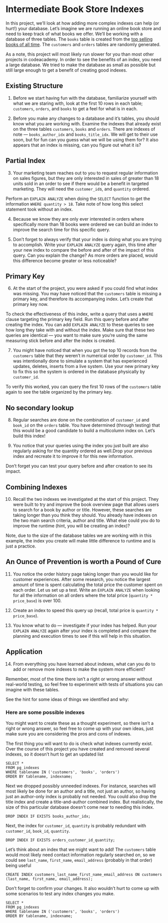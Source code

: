 # Intermediate Book Store Indexes
In this project, we’ll look at how adding more complex indexes can help (or hurt!) your database. Let’s imagine we are running an online book store and need to keep track of what books we offer. We’ll be working with a database of three tables. The `books` table is created from the [top selling books of all time](https://en.wikipedia.org/wiki/List_of_best-selling_books). The `customers` and `orders` tables are randomly generated.

As a note, this project will most likely run slower for you than most other projects in codeacademy. In order to see the benefits of an index, you need a large database. We tried to make the database as small as possible but still large enough to get a benefit of creating good indexes.

## Existing Structure
1. Before we start having fun with the database, familiarize yourself with what we are staring with, look at the first 10 rows in each table; `customers`, `orders`, and `books` to get a feel for what is in each.

2. Before you make any changes to a database and it’s tables, you should know what you are working with. Examine the indexes that already exist on the three tables `customers`, `books` and `orders`. There are indexes of note — `books_author_idx` and `books_title_idx`. We will get to their use soon, but for fun can you guess what we will be using them for? It also appears that an index is missing, can you figure out what it is?


## Partial Index
3. Your marketing team reaches out to you to request regular information on sales figures, but they are only interested in sales of greater than 18 units sold in an order to see if there would be a benefit in targeted marketing. They will need the `customer_id`s, and `quantity` ordered.

Perform an `EXPLAIN ANALYZE` when doing the `SELECT` function to get the information `WHERE quantity > 18`. Take note of how long this select statement took without an index.

4. Because we know they are only ever interested in orders where specifically more than 18 books were ordered we can build an index to improve the search time for this specific query.

5. Don’t forget to always verify that your index is doing what you are trying to accomplish. Write your `EXPLAIN ANALYZE` query again, this time after your new index to compare the before and after of the impact of this query. Can you explain the change? As more orders are placed, would this difference become greater or less noticeable?


## Primary Key
6. At the start of the project, you were asked if you could find what index was missing. You may have noticed that the `customers` table is missing a primary key, and therefore its accompanying index. Let’s create that primary key now.

To check the effectiveness of this index, write a query that uses a `WHERE` clause targeting the primary key field. Run this query before and after creating the index. You can add `EXPLAIN ANALYZE` to these queries to see how long they take with and without the index. Make sure that these two queries are identical — you want to make sure you’re using the same measuring stick before and after the index is created.


7. You might have noticed that when you got the top 10 records from the `customers` table that they weren’t in numerical order by `customer_id`. This was intentionally done to simulate a system that has experienced updates, deletes, inserts from a live system. Use your new primary key to fix this so the system is ordered in the database physically by `customer_id`.

To verify this worked, you can query the first 10 rows of the `customers` table again to see the table organized by the primary key.


## No secondary lookup
8. Regular searches are done on the combination of `customer_id` and `book_id` on the `orders` table. You have determined (through testing) that this would be a good candidate to build a multicolumn index on. Let’s build this index!

9. You notice that your queries using the index you just built are also regularly asking for the quantity ordered as well.Drop your previous index and recreate it to improve it for this new information.

Don’t forget you can test your query before and after creation to see its impact.


## Combining Indexes
10. Recall the two indexes we investigated at the start of this project. They were built to try and improve the book overview page that allows users to search for a book by author or title. However, these searches are taking longer than you think they should. You already have indexes on the two main search criteria, author and title. What else could you do to improve the runtime (hint, you will be creating an index)?

Note, due to the size of the database tables we are working with in this example, the index you create will make little difference to runtime and is just a practice.


## An Ounce of Prevention is worth a Pound of Cure
11. You notice the order history page taking longer than you would like for customer experiences. After some research, you notice the largest amount of time is spent calculating the total price the customer spent on each order. Let us set up a test. Write an `EXPLAIN ANALYZE` when looking for all the information on all orders where the total price (`quantity * price_base`) is over 100.

12. Create an index to speed this query up (recall, total price is `quantity * price_base`).


13. You know what to do — investigate if your index has helped. Run your `EXPLAIN ANALYZE` again after your index is completed and compare the planning and execution times to see if this will help in this situation.


## Application
14. From everything you have learned about indexes, what can you do to add or remove more indexes to make the system more efficient?

Remember, most of the time there isn’t a right or wrong answer without real-world testing, so feel free to experiment with tests of situations you can imagine with these tables.

See the hint for some ideas of things we identified and why:

### Here are some possible indexes
You might want to create these as a thought experiment, so there isn’t a right or wrong answer, so feel free to come up with your own ideas, just make sure you are considering the pros and cons of indexes.

The first thing you will want to do is check what indexes currently exist. Over the course of this project you have created and removed several indexes, so it doesn’t hurt to get an updated list
```
SELECT *
FROM pg_indexes
WHERE tablename IN ('customers', 'books', 'orders')
ORDER BY tablename, indexname;
```
Next we dropped possibly unneeded indexes. For instance, searches will most likely be done for an author and a title, not just an author, so having just an author-only index is probably not needed. You could also drop the title index and create a title-and-author combined index. But realistically, the size of this particular database doesn’t come near to needing this index.
```
DROP INDEX IF EXISTS books_author_idx;
```
Next, the index for `customer_id`, `quantity` is probably redundant with `customer_id`, `book_id`, `quantity`.
```
DROP INDEX IF EXISTS orders_customer_id_quantity;
```
Let’s think about an index that we might want to add! The `customers` table would most likely need contact information regularly searched on, so we could see `last_name`, `first_name`, `email_address` (probably in that order) being useful
```
CREATE INDEX customers_last_name_first_name_email_address ON customers (last_name, first_name, email_address);
```
Don’t forget to confirm your changes. It also wouldn’t hurt to come up with some scenarios to test any index changes you make.
```
SELECT *
FROM pg_indexes
WHERE tablename IN ('customers', 'books', 'orders')
ORDER BY tablename, indexname;
```